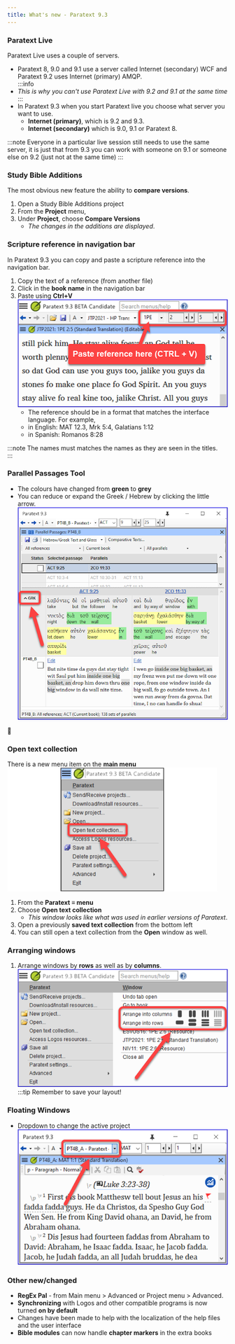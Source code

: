 ```yaml
---
title: What's new - Paratext 9.3
---
```


### Paratext Live

Paratext Live uses a couple of servers.

-   Paratext 8, 9.0 and 9.1 use a server called Internet (secondary) WCF and Paratext 9.2 uses Internet (primary) AMQP.  
:::info
-   *This is why you can't use Paratext Live with 9.2 and 9.1 at the same time* 
:::
-   In Paratext 9.3 when you start Paratext live you choose what server you want to use.
    -   **Internet (primary)**, which is 9.2 and 9.3.
    -   **Internet (secondary)** which is 9.0, 9.1 or Paratext 8.

:::note
Everyone in a particular live session still needs to use the same server, it is just that from 9.3 you can work with someone on 9.1 or someone else on 9.2 (just not at the same time) 
:::



### Study Bible Additions

The most obvious new feature the ability to **compare versions**.

1.   Open a Study Bible Additions project
1.   From the **Project** menu,
1.   Under **Project**, choose **Compare Versions**
     - *The changes in the additions are displayed*.

### Scripture reference in navigation bar

In Paratext 9.3 you can copy and paste a scripture reference into the navigation bar.

1.  Copy the text of a reference (from another file)
1.  Click in the **book name** in the navigation bar
1.  Paste using **Ctrl+V**  
    ![](./media/paste-reference-2.png)  
    -  The reference should be in a format that matches the interface language. For example,
      -   in English: MAT 12.3, Mrk 5:4, Galatians 1:12
      -   in Spanish: Romanos 8:28

:::note
The names must matches the names as they are seen in the titles.  
:::

### Parallel Passages Tool

-   The colours have changed from **green** to **grey**
-   You can reduce or expand the Greek / Hebrew by clicking the little arrow.  
    ![](./media/parallel-passage-greek-collapse.png)

📄

### Open text collection

There is a new menu item on the **main menu** ![](./media/open-text-collection-menu-item-2.png)

1.  From the **Paratext ≡ menu**
1.  Choose **Open text collection**  
     -  *This window looks like what was used in earlier versions of Paratext*.
1.  Open a previously **saved text collection** from the bottom left
1.  You can still open a text collection from the **Open** window as well.

### Arranging windows

1.  Arrange windows by **rows** as well as by **columns**. ![](./media/arrange-in-rows.png) 
:::tip 
Remember to save your layout! 

### Floating Windows

-   Dropdown to change the active project  
    ![](./media/change-project-or-resource.png)



### Other new/changed

-   **RegEx Pal** - from Main menu \> Advanced or Project menu \> Advanced.
-   **Synchronizing** with Logos and other compatible programs is now turned **on by default**
-   Changes have been made to help with the localization of the help files and the user interface
-   **Bible modules** can now handle **chapter markers** in the extra books
